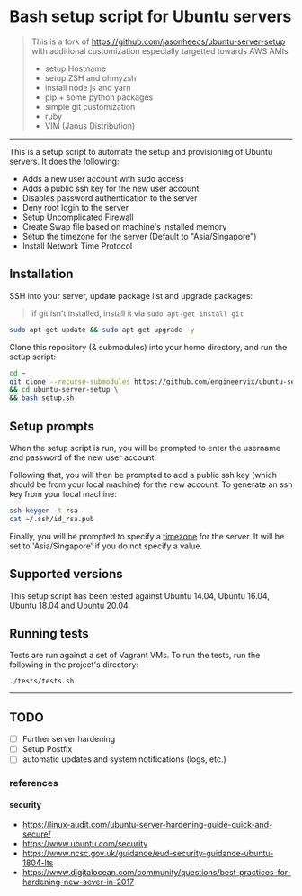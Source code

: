 # Bash setup script for Ubuntu servers

> This is a fork of <https://github.com/jasonheecs/ubuntu-server-setup> with additional customization especially targetted towards AWS AMIs
>
>
> - setup Hostname
> - setup ZSH and ohmyzsh
> - install node js and yarn
> - pip + some python packages
> - simple git customization
> - ruby
> - VIM (Janus Distribution)

----

This is a setup script to automate the setup and provisioning of Ubuntu servers. It does the following:

- Adds a new user account with sudo access
- Adds a public ssh key for the new user account
- Disables password authentication to the server
- Deny root login to the server
- Setup Uncomplicated Firewall
- Create Swap file based on machine's installed memory
- Setup the timezone for the server (Default to "Asia/Singapore")
- Install Network Time Protocol

## Installation

SSH into your server, update package list and upgrade packages:

> if git isn't installed, install it via `sudo apt-get install git`

```bash
sudo apt-get update && sudo apt-get upgrade -y
```

Clone this repository (& submodules) into your home directory, and run the setup script:

```bash
cd ~
git clone --recurse-submodules https://github.com/engineervix/ubuntu-server-setup.git \
&& cd ubuntu-server-setup \
&& bash setup.sh
```

## Setup prompts

When the setup script is run, you will be prompted to enter the username and password of the new user account.

Following that, you will then be prompted to add a public ssh key (which should be from your local machine) for the new account. To generate an ssh key from your local machine:

```bash
ssh-keygen -t rsa
cat ~/.ssh/id_rsa.pub
```

Finally, you will be prompted to specify a [timezone](https://en.wikipedia.org/wiki/List_of_tz_database_time_zones) for the server. It will be set to 'Asia/Singapore' if you do not specify a value.

## Supported versions

This setup script has been tested against Ubuntu 14.04, Ubuntu 16.04, Ubuntu 18.04 and Ubuntu 20.04.

## Running tests

Tests are run against a set of Vagrant VMs. To run the tests, run the following in the project's directory:  

`./tests/tests.sh`

----

## TODO

- [ ] Further server hardening
- [ ] Setup Postfix
- [ ] automatic updates and system notifications (logs, etc.)

### references

#### security

- <https://linux-audit.com/ubuntu-server-hardening-guide-quick-and-secure/>
- <https://www.ubuntu.com/security>
- <https://www.ncsc.gov.uk/guidance/eud-security-guidance-ubuntu-1804-lts>
- <https://www.digitalocean.com/community/questions/best-practices-for-hardening-new-sever-in-2017>
